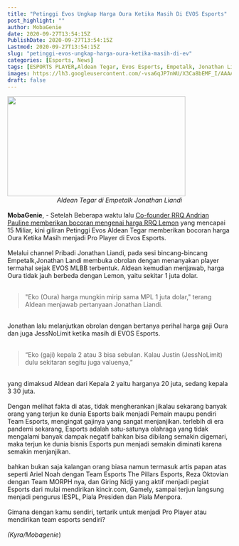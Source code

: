 ```yaml
---
title: "Petinggi Evos Ungkap Harga Oura Ketika Masih Di EVOS Esports"
post_highlight: ""
author: MobaGenie
date: 2020-09-27T13:54:15Z
PublishDate: 2020-09-27T13:54:15Z
Lastmod: 2020-09-27T13:54:15Z
slug: "petinggi-evos-ungkap-harga-oura-ketika-masih-di-ev"
categories: [Esports, News]
tags: [ESPORTS PLAYER,Aldean Tegar, Evos Esports, Empetalk, Jonathan Liandi, Evos Oura, Evos Jess No Limit, Evos Esports]
images: https://lh3.googleusercontent.com/-vsa6qJP7nWU/X3Ca8bEMF_I/AAAAAAAABSQ/E1W6uAhkH1MzefcpMMZOdscovgr8KlNKgCLcBGAsYHQ/s1600/IMG_ORG_1601214947834.jpeg
draft: false
---
```

<div text-align: center;"><a href="https://lh3.googleusercontent.com/-vsa6qJP7nWU/X3Ca8bEMF_I/AAAAAAAABSQ/E1W6uAhkH1MzefcpMMZOdscovgr8KlNKgCLcBGAsYHQ/s1600/IMG_ORG_1601214947834.jpeg"  ><img  src="https://lh3.googleusercontent.com/-vsa6qJP7nWU/X3Ca8bEMF_I/AAAAAAAABSQ/E1W6uAhkH1MzefcpMMZOdscovgr8KlNKgCLcBGAsYHQ/s1600/IMG_ORG_1601214947834.jpeg"  width="400" height="225"  ></a></div><i><div style="text-align: center;"><i>Aldean Tegar di Empetalk Jonathan Liandi</i></div></i><br>
<div><b>
MobaGenie</b>, - Setelah Beberapa waktu lalu <a href="https://mobagenie.my.id/founder-rrq-kasih-bocoran-harga-ikhsan-lemon-sehar/" title="">Co-founder RRQ Andrian Pauline memberikan bocoran mengenai harga RRQ Lemon</a> yang mencapai 15 Miliar, kini giliran Petinggi Evos Aldean Tegar memberikan bocoran harga Oura Ketika Masih menjadi Pro Player di Evos Esports.&nbsp;</div><div><br>
</div><div>Melalui channel Pribadi Jonathan Liandi, pada sesi bincang-bincang Empetalk,Jonathan Landi membuka obrolan dengan menanyakan player termahal sejak EVOS MLBB terbentuk. Aldean kemudian menjawab, harga Oura tidak jauh berbeda dengan Lemon, yaitu sekitar 1 juta dolar.&nbsp;</div><div><br>
</div><blockquote>"Eko (Oura) harga mungkin mirip sama MPL 1 juta dolar," terang Aldean menjawab pertanyaan Jonathan Liandi.&nbsp;</blockquote><div><br>
</div><div>Jonathan lalu melanjutkan obrolan dengan bertanya perihal harga gaji Oura dan juga JessNoLimit ketika masih di EVOS Esports.</div><div><br>
</div><blockquote>“Eko (gaji) kepala 2 atau 3 bisa sebulan. Kalau Justin (JessNoLimit) dulu sekitaran segitu juga valuenya,”&nbsp;</blockquote><div><br>
</div><div>yang dimaksud Aldean dari Kepala 2 yaitu harganya 20 juta, sedang kepala 3 30 juta.</div><div><br>
</div><div>Dengan melihat fakta di atas, tidak mengherankan jikalau sekarang banyak orang yang terjun ke dunia Esports baik menjadi Pemain maupu pendiri Team Esports, mengingat gajinya yang sangat menjanjikan. terlebih di era pandemi sekarang, Esports adalah satu-satunya olahraga yang tidak mengalami banyak dampak negatif bahkan bisa dibilang semakin digemari, maka terjun ke dunia bisnis Esports pun menjadi semakin diminati karena semakin menjanjikan.</div><div><br>
</div><div>bahkan bukan saja kalangan orang biasa namun termasuk artis papan atas seperti Ariel Noah dengan Team Esports The Pillars Esports, Reza Oktovian dengan Team MORPH nya, dan Giring Nidji yang aktif menjadi pegiat Esports dari mulai mendirikan kincir.com, Gamely, sampai terjun langsung menjadi pengurus IESPL, Piala Presiden dan Piala Menpora.&nbsp;</div><div><br>
</div><div>Gimana dengan kamu sendiri, tertarik untuk menjadi Pro Player atau mendirikan team esports sendiri?&nbsp;</div><div><br>
</div><div><i>(Kyra/Mobagenie</i>)&nbsp;</div>

